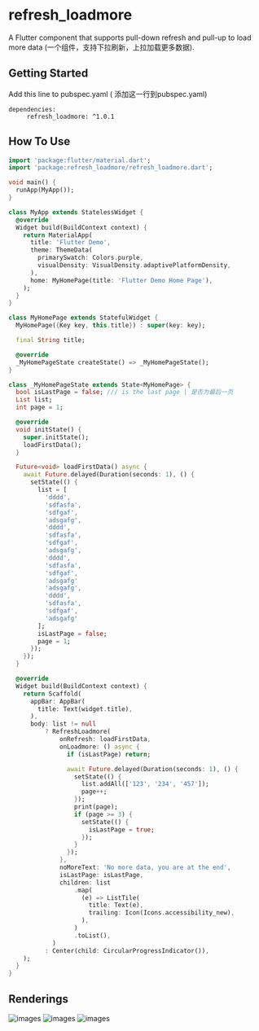 # refresh_loadmore

A Flutter component that supports pull-down refresh and pull-up to load more data (一个组件，支持下拉刷新，上拉加载更多数据).

## Getting Started

Add this line to pubspec.yaml ( 添加这一行到pubspec.yaml)

``` 
dependencies:
     refresh_loadmore: ^1.0.1
```

## How To Use

```dart
import 'package:flutter/material.dart';
import 'package:refresh_loadmore/refresh_loadmore.dart';

void main() {
  runApp(MyApp());
}

class MyApp extends StatelessWidget {
  @override
  Widget build(BuildContext context) {
    return MaterialApp(
      title: 'Flutter Demo',
      theme: ThemeData(
        primarySwatch: Colors.purple,
        visualDensity: VisualDensity.adaptivePlatformDensity,
      ),
      home: MyHomePage(title: 'Flutter Demo Home Page'),
    );
  }
}

class MyHomePage extends StatefulWidget {
  MyHomePage({Key key, this.title}) : super(key: key);

  final String title;

  @override
  _MyHomePageState createState() => _MyHomePageState();
}

class _MyHomePageState extends State<MyHomePage> {
  bool isLastPage = false; /// is the last page | 是否为最后一页
  List list;
  int page = 1;

  @override
  void initState() {
    super.initState();
    loadFirstData();
  }

  Future<void> loadFirstData() async {
    await Future.delayed(Duration(seconds: 1), () {
      setState(() {
        list = [
          'dddd',
          'sdfasfa',
          'sdfgaf',
          'adsgafg',
          'dddd',
          'sdfasfa',
          'sdfgaf',
          'adsgafg',
          'dddd',
          'sdfasfa',
          'sdfgaf',
          'adsgafg'
          'adsgafg',
          'dddd',
          'sdfasfa',
          'sdfgaf',
          'adsgafg'
        ];
        isLastPage = false;
        page = 1;
      });
    });
  }

  @override
  Widget build(BuildContext context) {
    return Scaffold(
      appBar: AppBar(
        title: Text(widget.title),
      ),
      body: list != null
          ? RefreshLoadmore(
              onRefresh: loadFirstData,
              onLoadmore: () async {
                if (isLastPage) return;

                await Future.delayed(Duration(seconds: 1), () {
                  setState(() {
                    list.addAll(['123', '234', '457']);
                    page++;
                  });
                  print(page);
                  if (page >= 3) {
                    setState(() {
                      isLastPage = true;
                    });
                  }
                });
              },
              noMoreText: 'No more data, you are at the end',
              isLastPage: isLastPage,
              children: list
                  .map(
                    (e) => ListTile(
                      title: Text(e),
                      trailing: Icon(Icons.accessibility_new),
                    ),
                  )
                  .toList(),
            )
          : Center(child: CircularProgressIndicator()),
    );
  }
}
```

## Renderings
![images](https://pic2.zhimg.com/80/v2-aa952f4100a918accbbe5a48275ef256_720w.jpeg)
![images](https://pic3.zhimg.com/80/v2-c938552cdc075ac9f8fde56611db7371_720w.jpeg)
![images](https://pic1.zhimg.com/80/v2-32c016eac49e83bce68a227a80f5d8ec_720w.jpeg)